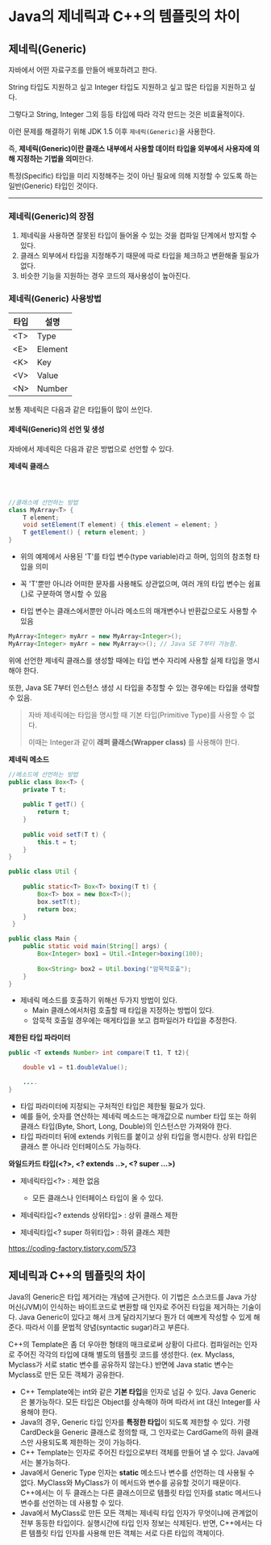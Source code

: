 # Java의 제네릭과 C++의 템플릿의 차이

## 제네릭(Generic)

자바에서 어떤 자료구조를 만들어 배포하려고 한다.

String 타입도 지원하고 싶고 Integer 타입도 지원하고 싶고 많은 타입을 지원하고 싶다.

그렇다고 String, Integer 그외 등등 타입에 따라 각각 만드는 것은 비효율적이다. 

이런 문제를 해결하기 위해 JDK 1.5 이후 `제네릭(Generic)`을 사용한다.


즉, **제네릭(Generic)이란 클래스 내부에서 사용할 데이터 타입을 외부에서 사용자에 의해 지정하는 기법을 의미**한다.

특정(Specific) 타입을 미리 지정해주는 것이 아닌 필요에 의해 지정할 수 있도록 하는 일반(Generic) 타입인 것이다.


----

### 제네릭(Generic)의 장점

1. 제네릭을 사용하면 잘못된 타입이 들어올 수 있는 것을 컴파일 단계에서 방지할 수 있다.
2. 클래스 외부에서 타입을 지정해주기 때문에 따로 타입을 체크하고 변환해줄 필요가 없다.
3. 비슷한 기능을 지원하는 경우 코드의 재사용성이 높아진다.


### 제네릭(Generic) 사용방법

|타입|설명|
|---|---|
|\<T>|Type|
|\<E>|Element|
|\<K>|Key|
|\<V>|Value|
|\<N>|Number|

보통 제네릭은 다음과 같은 타입들이 많이 쓰인다.




#### 제네릭(Generic)의 선언 및 생성
자바에서 제네릭은 다음과 같은 방법으로 선언할 수 있다.


**제네릭 클래스**

```java



//클래스에 선언하는 방법
class MyArray<T> {
    T element;
    void setElement(T element) { this.element = element; }
    T getElement() { return element; }
}
```

* 위의 예제에서 사용된 'T'를 타입 변수(type variable)라고 하며, 임의의 참조형 타입을 의미

* 꼭 'T'뿐만 아니라 어떠한 문자를 사용해도 상관없으며, 여러 개의 타입 변수는 쉼표(,)로 구분하여 명시할 수 있음

* 타입 변수는 클래스에서뿐만 아니라 메소드의 매개변수나 반환값으로도 사용할 수 있음



```java
MyArray<Integer> myArr = new MyArray<Integer>();
MyArray<Integer> myArr = new MyArray<>(); // Java SE 7부터 가능함.
```
위에 선언한 제네릭 클래스를 생성할 때에는 타입 변수 자리에 사용할 실제 타입을 명시해야 한다.

또한, Java SE 7부터 인스턴스 생성 시 타입을 추정할 수 있는 경우에는 타입을 생략할 수 있음.



> 자바 제네릭에는 타입을 명시할 때 기본 타입(Primitive Type)를 사용할 수 없다.
> 
> 이때는 Integer과 같이 **래퍼 클래스(Wrapper class)** 를 사용해야 한다.


**제네릭 메소드**

```java
//메소드에 선언하는 방법
public class Box<T> {
    private T t;
    
    public T getT() {
        return t;
    }
    
    public void setT(T t) {
        this.t = t;
    }
}
```

```java
public class Util {
    
    public static<T> Box<T> boxing(T t) {
        Box<T> box = new Box<T>();
        box.setT(t);
        return box;
    } 
 }
```

```java
public class Main {
    public static void main(String[] args) {
        Box<Integer> box1 = Util.<Integer>boxing(100);
        
        Box<String> box2 = Util.boxing("암묵적호출");
    }
}
```
* 제네릭 메소드를 호출하기 위해선 두가지 방법이 있다.
  * Main 클래스에서처럼 호출할 때 타입을 지정하는 방법이 있다.
  * 암묵적 호출일 경우에는 매게타입을 보고 컴파일러가 타입을 추정한다.


**제한된 타입 파라미터**

```java
public <T extends Number> int compare(T t1, T t2){

    double v1 = t1.doubleValue();

    ....
}
```

* 타입 파라미터에 지정되는 구처적인 타입은 제한될 필요가 있다.
* 예를 들어, 숫자를 연산하는 제네릭 메소드는 매개값으로 number 타입 또는 하위 클래스 타입(Byte, Short, Long, Double)의 인스턴스만 가져와야 한다.
* 타입 파라미터 뒤에 extends 키워드를 붙이고 상위 타입을 명시한다. 상위 타입은 클래스 뿐 아니라 인터페이스도 가능하다.


**와일드카드 타입(<?>, <? extends ..>, <? super ...>)** 

* 제네릭타입<?> : 제한 없음
  * 모든 클래스나 인터페이스 타입이 올 수 있다.

* 제네릭타입<? extends 상위타입> : 상위 클래스 제한
* 제네릭타입<? super 하위타입> : 하위 클래스 제한


https://coding-factory.tistory.com/573

## 제네릭과 C++의 템플릿의 차이

Java의 Generic은 타입 제거라는 개념에 근거한다.
이 기법은 소스코드를 Java 가상 머신(JVM)이 인식하는 바이트코드로 변환할 때 인자로 주어진 타입을 제거하는 기술이다.
Java Generic이 있다고 해서 크게 달라지기보다 뭔가 더 예쁘게 작성할 수 있게 해준다. 따라서 이를 문법적 양념(syntactic sugar)라고 부른다.

C++의 Template은 좀 더 우아한 형태의 매크로로써 상황이 다르다. 컴파일러는 인자로 주어진 각각의 타입에 대해 별도의 템플릿 코드를 생성한다.
(ex. Myclass<Foo>, Myclass<Bar>가 서로 static 변수를 공유하지 않는다.)
반면에 Java static 변수는 Myclass로 만든 모든 객체가 공유한다.


- C++ Template에는 int와 같은 **기본 타입**을 인자로 넘길 수 있다. Java Generic은 불가능하다. 모든 타입은 Object를 상속해야 하며 따라서 int 대신 Integer를 사용해야 한다.
- Java의 경우, Generic 타입 인자를 **특정한 타입**이 되도록 제한할 수 있다. 가령 CardDeck을 Generic 클래스로 정의할 때, 그 인자로는 CardGame의 하위 클래스만 사용되도록 제한하는 것이 가능하다.
- C++ Template는 인자로 주어진 타입으로부터 객체를 만들어 낼 수 있다. Java에서는 불가능하다.
- Java에서 Generic Type 인자는 **static** 메소드나 변수를 선언하는 데 사용될 수 없다. MyClass<Foo>와 MyClass<Bar>가 이 메서드와 변수를 공유할 것이기 때문이다.
C++에서는 이 두 클래스는 다른 클래스이므로 템플릿 타입 인자를 static 메서드나 변수를 선언하는 데 사용할 수 있다.
- Java에서 MyClass로 만든 모든 객체는 제네릭 타입 인자가 무엇이냐에 관계없이 전부 동등한 타입이다.
실행시간에 타입 인자 정보는 삭제된다. 반면, C++에서는 다른 템플릿 타입 인자를 사용해 만든 객체는 서로 다른 타입의 객체이다.
